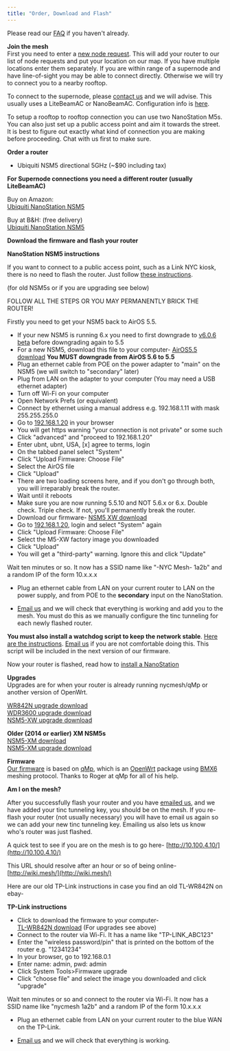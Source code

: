 ```yaml
---
title: "Order, Download and Flash"
---
```

Please read our [FAQ](../faq) if you haven't already.

**Join the mesh**  
First you need to enter a [new node request](../join). This will add your router to our list of node requests and put your location on our map. If you have multiple locations enter them separately. If you are within range of a supernode and have line-of-sight you may be able to connect directly. Otherwise we will try to connect you to a nearby rooftop.

To connect to the supernode, please [contact us](mailto:install@nycmesh.net) and we will advise. This usually uses a LiteBeamAC or NanoBeamAC. Configuration info is [here](https://docs.nycmesh.net/hardware/cpe).

To setup a rooftop to rooftop connection you can use two NanoStation M5s. You can also just set up a public access point and aim it towards the street. It is best to figure out exactly what kind of connection you are making before proceeding. Chat with us first to make sure.

**Order a router**    

* Ubiquiti NSM5 directional 5GHz (~$90 including tax)  

**For Supernode connections you need a different router (usually LiteBeamAC)**


Buy on Amazon:   
[Ubiquiti NanoStation NSM5](https://www.amazon.com/dp/B0049AVWAO/?tag=nsm5-nycmesh-20)  

Buy at B&H: (free delivery)   
[Ubiquiti NanoStation NSM5](http://www.bhphotovideo.com/c/product/1049768-REG/)  


**Download the firmware and flash your router**

**NanoStation NSM5 instructions**  

If you want to connect to a public access point, such as a Link NYC kiosk, there is no need to flash the router. Just follow [these instructions](../blog/public-access-points/).

  (for old NSM5s or if you are upgrading see below)  
   
  FOLLOW ALL THE STEPS OR YOU MAY PERMANENTLY BRICK THE ROUTER!  

Firstly you need to get your NSM5 back to AirOS 5.5.

* If your new NSM5 is running 6.x you need to first downgrade to [v6.0.6 beta](https://www.ubnt.com/downloads/XN-fw-internal/v6.0.6/XW.v6.0.6-beta.30875.170526.0023.bin) before downgrading again to 5.5
* For a new NSM5, download this file to your computer- [AirOS5.5 download](http://dl.ubnt.com/firmwares/XW-fw/v5.5.10/XW.v5.5.10-u2.28005.150723.1358.bin) **You MUST downgrade from AirOS 5.6 to 5.5**
* Plug an ethernet cable from POE on the power adapter to "main" on the NSM5 (we will switch to "secondary" later)
* Plug from LAN on the adapter to your computer (You may need a USB ethernet adapter)
* Turn off Wi-Fi on your computer
* Open Network Prefs (or equivalent)
* Connect by ethernet using a manual address e.g. 192.168.1.11 with mask 255.255.255.0
* Go to [192.168.1.20](http://192.168.1.20) in your browser
* You will get https warning "your connection is not private" or some such
* Click "advanced" and "proceed to 192.168.1.20"
* Enter ubnt, ubnt, USA, [x] agree to terms, login
* On the tabbed panel select "System"
* Click "Upload Firmware: Choose File"
* Select the AirOS file
* Click "Upload"
* There are two loading screens here, and if you don't go through both, you will irreparably break the router.
* Wait until it reboots
* Make sure you are now running 5.5.10 and NOT 5.6.x or 6.x. Double check. Triple check. If not, you'll permanently break the router.
* Download our firmware- [NSM5 XW download](/download/NSM5-XW.html) 
* Go to [192.168.1.20](http://192.168.1.20), login and select "System" again
* Click "Upload Firmware: Choose File"
* Select the M5-XW factory image you downloaded
* Click "Upload"
* You will get a "third-party" warning. Ignore this and click "Update"
	
Wait ten minutes or so. It now has a SSID name like "-NYC Mesh- 1a2b" and a random IP of the form 10.x.x.x

* Plug an ethernet cable from LAN on your current router to LAN on the power supply, and from POE to the **secondary** input on the NanoStation. 

* <a href="mailto:newnode@nycmesh.net">Email us</a> and we will check that everything is working and add you to the mesh. You must do this as we manually configure the tinc tunneling for each newly flashed router.

**You must also install a watchdog script to keep the network stable**. [Here are the instructions](/blog/watchdog). <a href="mailto:newnode@nycmesh.net">Email us</a> if you are not comfortable doing this. This script will be included in the next version of our firmware.

Now your router is flashed, read how to [install a NanoStation](../blog/nsm5-install/)

**Upgrades**  
Upgrades are for when your router is already running nycmesh/qMp or another version of OpenWrt.

[WR842N upgrade download](/download/WR842N-upgrade.html)  
[WDR3600 upgrade download](/download/WDR3600-upgrade.html)  
[NSM5-XW upgrade download](/download/NSM5-XW-upgrade.html)  

**Older (2014 or earlier) XM NSM5s**  
[NSM5-XM download](/download/NSM5-XM.html)  
[NSM5-XM upgrade download](/download/NSM5-XM-upgrade.html)  

**Firmware**  
[Our firmware](https://github.com/nycmeshnet) is based on [qMp](http://qmp.cat/), which is an [OpenWrt](https://openwrt.org/) package using [BMX6](http://bmx6.net/projects/bmx6) meshing protocol. Thanks to Roger at qMp for all of his help.

**Am I on the mesh?**  

After you successfully flash your router and you have <a href="mailto:newnode@nycmesh.net">emailed us</a>, and we have added your tinc tunneling key, you should be on the mesh. If you re-flash your router (not usually necessary) you will have to email us again so we can add your new tinc tunneling key. Emailing us also lets us know who's router was just flashed.

A quick test to see if you are on the mesh is to go here-
[http://10.100.4.10/](http://10.100.4.10/)

This URL should resolve after an hour or so of being online-  
[http://wiki.mesh/](http://wiki.mesh/)  

Here are our old TP-Link instructions in case you find an old TL-WR842N on ebay-

**TP-Link instructions**

* Click to download the firmware to your computer-  
  [TL-WR842N  download](/download/WR842N.html)
  (For upgrades see above)
* Connect to the router via Wi-Fi. It has a name like "TP-LINK_ABC123"
* Enter the "wireless password/pin" that is printed on the bottom of the router e.g. "12341234"
* In your browser, go to 192.168.0.1
* Enter name: admin, pwd: admin
* Click System Tools>Firmware upgrade
* Click "choose file" and select the image you downloaded and click "upgrade"

Wait ten minutes or so and connect to the router via Wi-Fi. It now has a SSID name like "nycmesh 1a2b" and a random IP of the form 10.x.x.x

* Plug an ethernet cable from LAN on your current router to the blue WAN on the TP-Link.

* <a href="mailto:contact@nycmesh.net">Email us</a> and we will check that everything is working.

 

